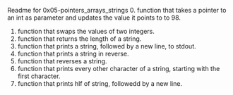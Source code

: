Readme for 0x05-pointers_arrays_strings
0. function that takes a pointer to an int as parameter and updates the value it points to to 98.
1. function that swaps the values of two integers.
2. function that returns the length of a string.
3. function that prints a string, followed by a new line, to stdout.
4. function that prints a string in reverse.
5. function that reverses a string.
6. function that prints every other character of a string, starting with the first character.
7. function that prints hlf of  string, followedd by a new line.
